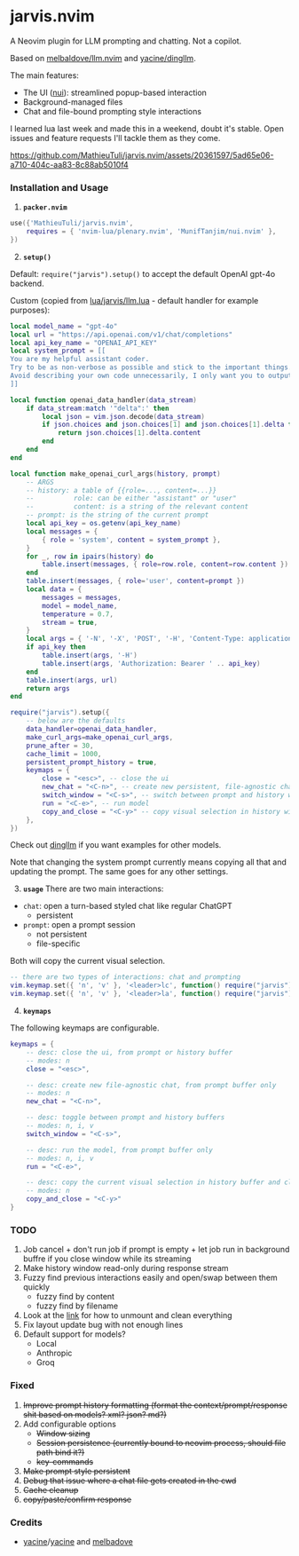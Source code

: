 # jarvis.nvim

A Neovim plugin for LLM prompting and chatting. Not a copilot.

Based on [melbaldove/llm.nvim](https://github.com/melbaldove/llm.nvim) and [yacine/dingllm](https://github.com/yacineMTB/dingllm.nvim).

The main features:
- The UI ([nui](https://github.com/MunifTanjim/nui.nvim)): streamlined popup-based interaction
- Background-managed files
- Chat and file-bound prompting style interactions

 I learned lua last week and made this in a weekend, doubt it's stable.
 Open issues and feature requests I'll tackle them as they come.

https://github.com/MathieuTuli/jarvis.nvim/assets/20361597/5ad65e06-a710-404c-aa83-8c88ab5010f4


### Installation and Usage

1. **`packer.nvim`**
```lua
use({'MathieuTuli/jarvis.nvim',
    requires = { 'nvim-lua/plenary.nvim', 'MunifTanjim/nui.nvim' },
})

```

2. **`setup()`**

Default: `require("jarvis").setup()` to accept the default OpenAI gpt-4o backend.

Custom (copied from [lua/jarvis/llm.lua](lua/jarvis/llm.lua)  - default handler for example purposes): 
```lua
local model_name = "gpt-4o"
local url = "https://api.openai.com/v1/chat/completions"
local api_key_name = "OPENAI_API_KEY"
local system_prompt = [[
You are my helpful assistant coder.
Try to be as non-verbose as possible and stick to the important things.
Avoid describing your own code unnecessarily, I only want you to output code mainly and limit describing it.
]]

local function openai_data_handler(data_stream)
    if data_stream:match '"delta":' then
        local json = vim.json.decode(data_stream)
        if json.choices and json.choices[1] and json.choices[1].delta then
            return json.choices[1].delta.content
        end
    end
end

local function make_openai_curl_args(history, prompt)
    -- ARGS 
    -- history: a table of {{role=..., content=...}} 
    --          role: can be either "assistant" or "user"
    --          content: is a string of the relevant content
    -- prompt: is the string of the current prompt
    local api_key = os.getenv(api_key_name)
    local messages = {
        { role = 'system', content = system_prompt },
    }
    for _, row in ipairs(history) do
        table.insert(messages, { role=row.role, content=row.content })
    end
    table.insert(messages, { role='user', content=prompt })
    local data = {
        messages = messages,
        model = model_name,
        temperature = 0.7,
        stream = true,
    }
    local args = { '-N', '-X', 'POST', '-H', 'Content-Type: application/json', '-d', vim.json.encode(data) }
    if api_key then
        table.insert(args, '-H')
        table.insert(args, 'Authorization: Bearer ' .. api_key)
    end
    table.insert(args, url)
    return args
end

require("jarvis").setup({
    -- below are the defaults
    data_handler=openai_data_handler,
    make_curl_args=make_openai_curl_args,
    prune_after = 30,
    cache_limit = 1000,
    persistent_prompt_history = true,
    keymaps = {
        close = "<esc>", -- close the ui
        new_chat = "<C-n>", -- create new persistent, file-agnostic chat file
        switch_window = "<C-s>", -- switch between prompt and history window
        run = "<C-e>", -- run model
        copy_and_close = "<C-y>" -- copy visual selection in history window and close
    },
})
```
Check out [dingllm](https://github.com/yacineMTB/dingllm.nvim) if you want examples for other models.

Note that changing the system prompt currently means copying all that and updating the prompt. The same goes for any other settings.

3. **`usage`**
There are two main interactions:
- `chat`: open a turn-based styled chat like regular ChatGPT
    - persistent
- `prompt`: open a prompt session
    - not persistent
    - file-specific

Both will copy the current visual selection.
```lua
-- there are two types of interactions: chat and prompting
vim.keymap.set({ 'n', 'v' }, '<leader>lc', function() require("jarvis").interact("chat") end, { desc = 'chat with jarvis' })
vim.keymap.set({ 'n', 'v' }, '<leader>la', function() require("jarvis").interact("prompt") end, { desc = 'prompt jarvis' })
```

4. **`keymaps`**
   
The following keymaps are configurable.
```lua
keymaps = {
    -- desc: close the ui, from prompt or history buffer
    -- modes: n
    close = "<esc>",

    -- desc: create new file-agnostic chat, from prompt buffer only
    -- modes: n
    new_chat = "<C-n>",

    -- desc: toggle between prompt and history buffers
    -- modes: n, i, v
    switch_window = "<C-s>",

    -- desc: run the model, from prompt buffer only
    -- modes: n, i, v
    run = "<C-e>",

    -- desc: copy the current visual selection in history buffer and close ui
    -- modes: n
    copy_and_close = "<C-y>"
}
```

### TODO
1. Job cancel + don't run job if prompt is empty + let job run in background buffre if you close window while its streaming
1. Make history window read-only during response stream
1. Fuzzy find previous interactions easily and open/swap between them quickly
    - fuzzy find by content
    - fuzzy find by filename
1. Look at the [link](https://github.com/MunifTanjim/nui.nvim/wiki/nui.layout) for how to unmount and clean everything
1. Fix layout update bug with not enough lines
1. Default support for models?
    - Local
    - Anthropic
    - Groq

### Fixed
1. ~~Improve prompt history formatting (format the context/prompt/response shit based on models? xml? json? md?)~~
1. Add configurable options
    - ~~Window sizing~~
    - ~~Session persistence (currently bound to neovim process, should file path bind it?)~~
    - ~~key-commands~~
1. ~~Make prompt style persistent~~
1. ~~Debug that issue where a chat file gets created in the cwd~~
1. ~~Cache cleanup~~
1. ~~copy/paste/confirm response~~

### Credits

- [yacine](https://twitter.com/i/broadcasts/1kvJpvRPjNaKE)/[yacine](https://github.com/yacineMTB/llm.nvim) and [melbadove](https://github.com/melbaldove/llm.nvim)
